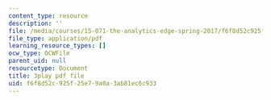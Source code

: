 ```yaml
---
content_type: resource
description: ''
file: /media/courses/15-071-the-analytics-edge-spring-2017/f6f8d52c925f25e79a0a3ab81ec6c933_c_2RtTEkyo8.pdf
file_type: application/pdf
learning_resource_types: []
ocw_type: OCWFile
parent_uid: null
resourcetype: Document
title: 3play pdf file
uid: f6f8d52c-925f-25e7-9a0a-3ab81ec6c933
---
```

